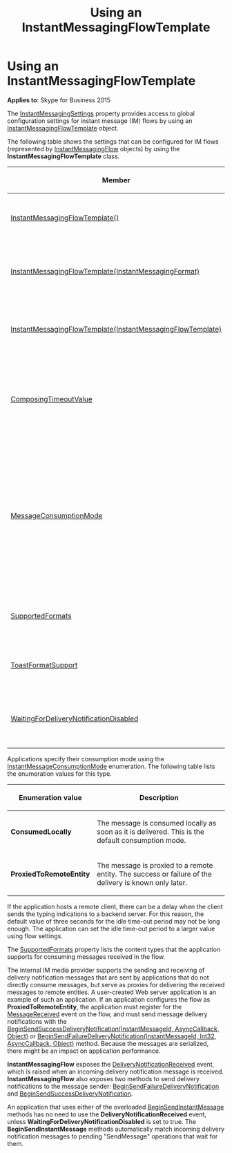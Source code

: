 ﻿---
description: Learn how to use the InstantMessagingFlowTemplate object to provide access to global configuration settings for IM flows.
title: Using an InstantMessagingFlowTemplate
TOCTitle: Using an InstantMessagingFlowTemplate
ms:assetid: 742acc0f-282c-4c39-b37f-cd371d3b84d9
ms:mtpsurl: https://msdn.microsoft.com/library/Dn466056(v=office.16)
ms:contentKeyID: 65239961
ms.date: 07/27/2015
mtps_version: v=office.16
---

# Using an InstantMessagingFlowTemplate

**Applies to**: Skype for Business 2015

The [InstantMessagingSettings](/dotnet/api/microsoft.rtc.collaboration.collaborationplatform.instantmessagingsettings) property provides access to global configuration settings for instant message (IM) flows by using an [InstantMessagingFlowTemplate](/dotnet/api/microsoft.rtc.collaboration.instantmessagingflowtemplate) object.

The following table shows the settings that can be configured for IM flows (represented by [InstantMessagingFlow](/dotnet/api/microsoft.rtc.collaboration.instantmessagingflow) objects) by using the **InstantMessagingFlowTemplate** class.

<table>
<colgroup>
<col />
<col />
</colgroup>
<thead>
<tr class="header">
<th><p>Member</p></th>
<th><p>Description</p></th>
</tr>
</thead>
<tbody>
<tr class="odd">
<td><p><a href="/dotnet/api/microsoft.rtc.collaboration.instantmessagingflowtemplate.-ctor">InstantMessagingFlowTemplate()</a></p></td>
<td><p>Constructor. Create a new instance of the <strong>InstantMessagingFlowTemplate</strong> class.</p>
<p>InstantMessagingFlowTemplate()</p></td>
</tr>
<tr class="even">
<td><p><a href="/dotnet/api/microsoft.rtc.collaboration.instantmessagingflowtemplate.-ctor">InstantMessagingFlowTemplate(InstantMessagingFormat)</a></p></td>
<td><p>Constructor. Create a new instance of the <strong>InstantMessagingFlowTemplate</strong> class, specifying the formats that can be used.</p>
<p>InstantMessagingFlowTemplate(InstantMessagingFormat)</p></td>
</tr>
<tr class="odd">
<td><p><a href="/dotnet/api/microsoft.rtc.collaboration.instantmessagingflowtemplate.-ctor">InstantMessagingFlowTemplate(InstantMessagingFlowTemplate)</a></p></td>
<td><p>Constructor. Create a new instance of the <strong>InstantMessagingFlowTemplate</strong> class, using values from the specified flow template.</p>
<p>InstantMessagingFlowTemplate(InstantMessagingFlowTemplate)</p></td>
</tr>
<tr class="even">
<td><p><a href="/dotnet/api/microsoft.rtc.collaboration.instantmessagingflowtemplate.composingtimeoutvalue">ComposingTimeoutValue</a></p></td>
<td><p>Property. Gets or sets the value (in seconds) for composing time-out.</p>
<p>This property is used to control the default value used for all instant messaging flows. The default value is 3 seconds, and the maximum value is 30 seconds.</p>
<p>int ComposingTimeoutValue {get; set;}</p></td>
</tr>
<tr class="odd">
<td><p><a href="/dotnet/api/microsoft.rtc.collaboration.instantmessagingflowtemplate.messageconsumptionmode">MessageConsumptionMode</a></p></td>
<td><p>Property. Gets or sets the value that an application can use to indicate how it intends to handle instant messages.</p>
<p>The incoming messages are handled accordingly. If the application consumes messages locally, incoming messages are automatically acknowledged with a 200 response code. If the application proxies the messages, the incoming messages are automatically acknowledged with a 202 response code (if the remote supports message delivery notifications) or if the response is delayed. The application is responsible for sending a delivery notification later for every message received. The default value is <a href="/dotnet/api/microsoft.rtc.collaboration.instantmessageconsumptionmode">InstantMessageConsumptionMode</a>.<strong>ConsumedLocally</strong>.</p>
<p>InstantMessageConsumptionMode MessageConsumptionMode {get; set;}</p></td>
</tr>
<tr class="even">
<td><p><a href="/dotnet/api/microsoft.rtc.collaboration.instantmessagingflowtemplate.supportedformats">SupportedFormats</a></p></td>
<td><p>Property. Gets the value that indicates the consumption mode of the application.</p>
<p></p>
<p>InstantMessagingFormat SupportedFormats {get; set;}</p></td>
</tr>
<tr class="odd">
<td><p><a href="/dotnet/api/microsoft.rtc.collaboration.instantmessagingflowtemplate.toastformatsupport">ToastFormatSupport</a></p></td>
<td><p>Property. Gets or sets the toast format support value, a value of the <a href="/dotnet/api/microsoft.rtc.collaboration.capabilitysupport">CapabilitySupport</a> enumeration.</p>
<p>CapabilitySupport ToastFormatSupport {get; set;}</p></td>
</tr>
<tr class="even">
<td><p><a href="/dotnet/api/microsoft.rtc.collaboration.instantmessagingflowtemplate.waitingfordeliverynotificationdisabled">WaitingForDeliveryNotificationDisabled</a></p></td>
<td><p>Property. Gets or sets the value that controls whether the <a href="/dotnet/api/microsoft.rtc.collaboration.instantmessagingflow.beginsendinstantmessage">BeginSendInstantMessage</a> operation will wait for delivery notifications before completion.</p>
<p>bool WaitingForDeliveryNotificationDisabled {get; set;}</p></td>
</tr>
</tbody>
</table>


Applications specify their consumption mode using the [InstantMessageConsumptionMode](/dotnet/api/microsoft.rtc.collaboration.instantmessageconsumptionmode) enumeration. The following table lists the enumeration values for this type.

<table>
<colgroup>
<col />
<col />
</colgroup>
<thead>
<tr class="header">
<th><p>Enumeration value</p></th>
<th><p>Description</p></th>
</tr>
</thead>
<tbody>
<tr class="odd">
<td><p><strong>ConsumedLocally</strong></p></td>
<td><p>The message is consumed locally as soon as it is delivered. This is the default consumption mode.</p></td>
</tr>
<tr class="even">
<td><p><strong>ProxiedToRemoteEntity</strong></p></td>
<td><p>The message is proxied to a remote entity. The success or failure of the delivery is known only later.</p></td>
</tr>
</tbody>
</table>


If the application hosts a remote client, there can be a delay when the client sends the typing indications to a backend server. For this reason, the default value of three seconds for the idle time-out period may not be long enough. The application can set the idle time-out period to a larger value using flow settings.

The [SupportedFormats](/dotnet/api/microsoft.rtc.collaboration.instantmessagingflowtemplate.supportedformats) property lists the content types that the application supports for consuming messages received in the flow.

The internal IM media provider supports the sending and receiving of delivery notification messages that are sent by applications that do not directly consume messages, but serve as proxies for delivering the received messages to remote entities. A user-created Web server application is an example of such an application. If an application configures the flow as **ProxiedToRemoteEntity**, the application must register for the [MessageReceived](/dotnet/api/microsoft.rtc.collaboration.instantmessagingflow.messagereceived) event on the flow, and must send message delivery notifications with the [BeginSendSuccessDeliveryNotification(InstantMessageId, AsyncCallback, Object)](/dotnet/api/microsoft.rtc.collaboration.instantmessagingflow.beginsendsuccessdeliverynotification) or [BeginSendFailureDeliveryNotification(InstantMessageId, Int32, AsyncCallback, Object)](/dotnet/api/microsoft.rtc.collaboration.instantmessagingflow.beginsendfailuredeliverynotification) method. Because the messages are serialized, there might be an impact on application performance.

**InstantMessagingFlow** exposes the [DeliveryNotificationReceived](/dotnet/api/microsoft.rtc.collaboration.instantmessagingflow.deliverynotificationreceived) event, which is raised when an incoming delivery notification message is received. **InstantMessagingFlow** also exposes two methods to send delivery notifications to the message sender: [BeginSendFailureDeliveryNotification](/dotnet/api/microsoft.rtc.collaboration.instantmessagingflow.beginsendfailuredeliverynotification) and [BeginSendSuccessDeliveryNotification](/dotnet/api/microsoft.rtc.collaboration.instantmessagingflow.beginsendsuccessdeliverynotification).

An application that uses either of the overloaded [BeginSendInstantMessage](/dotnet/api/microsoft.rtc.collaboration.instantmessagingflow.beginsendinstantmessage) methods has no need to use the **DeliveryNotificationReceived** event, unless **WaitingForDeliveryNotificationDisabled** is set to true. The **BeginSendInstantMessage** methods automatically match incoming delivery notification messages to pending "SendMessage" operations that wait for them.

